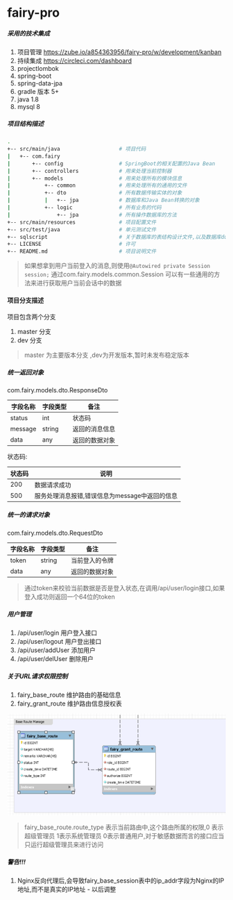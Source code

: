 # fairy-pro

##### 采用的技术集成

1. 项目管理 https://zube.io/a854363956/fairy-pro/w/development/kanban  
2. 持续集成 https://circleci.com/dashboard 
3. projectlombok 
4. spring-boot 
5. spring-data-jpa
6. gradle 版本 5+
7. java 1.8 
8. mysql 8


##### 项目结构描述 

```bash
.
+-- src/main/java                   # 项目代码
|   +-- com.fairy
|       +-- config                  # SpringBoot的相关配置的Java Bean
|       +-- controllers             # 用来处理当前控制器
|       +-- models                  # 用来处理所有的模块信息
|           +-- common              # 用来处理所有的通用的文件
|           +-- dto                 # 所有数据传输实体的对象
|           |   +-- jpa             # 数据库和Java Bean转换的对象
|           +-- logic               # 所有业务的代码
|               +-- jpa             # 所有操作数据库的方法
+-- src/main/resources              # 项目配置文件
+-- src/test/java                   # 单元测试文件
+-- sqlscript                       # 关于数据库的表结构设计文件,以及数据库dump
+-- LICENSE                         # 许可
+-- README.md                       # 项目说明文件
```

>  如果想拿到用户当前登入的消息,则使用```@Autowired private Session session;``` 通过com.fairy.models.common.Session 可以有一些通用的方法来进行获取用户当前会话中的数据    


#### 项目分支描述

项目包含两个分支  

1. master 分支
2. dev    分支  

> master 为主要版本分支 ,dev为开发版本,暂时未发布稳定版本 
##### 统一返回对象

com.fairy.models.dto.ResponseDto  

|字段名称  | 字段类型    | 备注 
|-----   |-----     |----
|status  |int       | 状态码
|message |string    | 返回的消息信息
|data    |any       | 返回的数据对象

状态码:  

|状态码     | 说明 
|-----   |----
|200     |数据请求成功
|500     |服务处理消息报错,错误信息为message中返回的信息

##### 统一的请求对象

com.fairy.models.dto.RequestDto

|字段名称  | 字段类型    | 备注 
|-----   |-----     |----
|token   |string    | 当前登入的令牌
|data    |any       | 返回的数据对象

> 通过token来校验当前数据是否是登入状态,在调用/api/user/login接口,如果登入成功则返回一个64位的token

##### 用户管理 

1. /api/user/login  用户登入接口
2. /api/user/logout 用户登出接口 
3. /api/user/addUser 添加用户 
4. /api/user/delUser 删除用户

##### 关于URL请求权限控制 

1. fairy_base_route 维护路由的基础信息
2. fairy_grant_route 维护路由信息授权表 

![路由图片](./doc/img/urlRoute.png)

> fairy_base_route.route_type 表示当前路由中,这个路由所属的权限,0 表示超级管理员 1表示系统管理员 0表示普通用户,对于敏感数据而言的接口应当只运行超级管理员来进行访问 


##### 警告!!! 

1. Nginx反向代理后,会导致fairy_base_session表中的ip_addr字段为Nginx的IP地址,而不是真实的IP地址  - 以后调整



